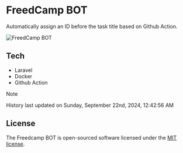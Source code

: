 # FreedCamp BOT

Automatically assign an ID before the task title based on Github Action.

![FreedCamp BOT](https://repository-images.githubusercontent.com/737932867/7d34798b-2680-471c-b089-a78a718d3d6a)

## Tech

- Laravel
- Docker
- Github Action

> [!NOTE]  
> History last updated on Sunday, September 22nd, 2024, 12:42:56 AM

## License

The Freedcamp BOT is open-sourced software licensed under the [MIT license](https://opensource.org/licenses/MIT).
